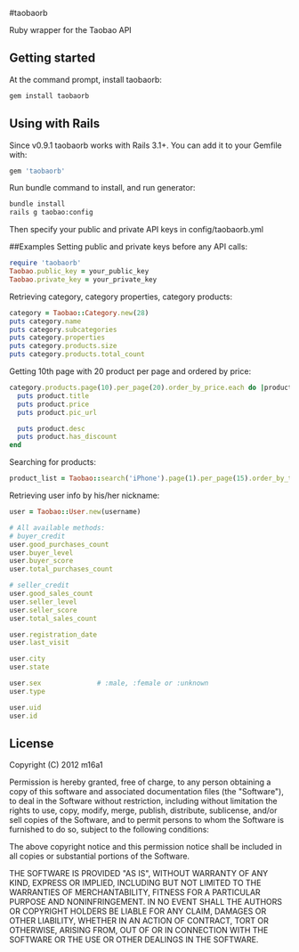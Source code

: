 #taobaorb

Ruby wrapper for the Taobao API

## Getting started
At the command prompt, install taobaorb:
```bash
gem install taobaorb
```

## Using with Rails
Since v0.9.1 taobaorb works with Rails 3.1+.
You can add it to your Gemfile with:
```ruby
gem 'taobaorb'
```
Run bundle command to install, and run generator:
```bash
bundle install
rails g taobao:config
```
Then specify your public and private API keys in config/taobaorb.yml

##Examples
Setting public and private keys before any API calls:
```ruby
require 'taobaorb'
Taobao.public_key = your_public_key
Taobao.private_key = your_private_key
```

Retrieving category, category properties, category products:
```ruby
category = Taobao::Category.new(28)
puts category.name
puts category.subcategories
puts category.properties
puts category.products.size
puts category.products.total_count
```

Getting 10th page with 20 product per page and ordered by price:
```ruby
category.products.page(10).per_page(20).order_by_price.each do |product|
  puts product.title
  puts product.price
  puts product.pic_url

  puts product.desc
  puts product.has_discount
end
```

Searching for products:
```ruby
product_list = Taobao::search('iPhone').page(1).per_page(15).order_by_title
```

Retrieving user info by his/her nickname:
```ruby
user = Taobao::User.new(username)

# All available methods:
# buyer_credit
user.good_purchases_count
user.buyer_level
user.buyer_score
user.total_purchases_count

# seller_credit
user.good_sales_count
user.seller_level
user.seller_score
user.total_sales_count

user.registration_date
user.last_visit

user.city
user.state

user.sex              # :male, :female or :unknown
user.type

user.uid
user.id
```

## License
Copyright (C) 2012 m16a1

Permission is hereby granted, free of charge, to any person obtaining a copy
of this software and associated documentation files (the "Software"), to deal
in the Software without restriction, including without limitation the rights
to use, copy, modify, merge, publish, distribute, sublicense, and/or sell
copies of the Software, and to permit persons to whom the Software is
furnished to do so, subject to the following conditions:

The above copyright notice and this permission notice shall be included in
all copies or substantial portions of the Software.

THE SOFTWARE IS PROVIDED "AS IS", WITHOUT WARRANTY OF ANY KIND, EXPRESS OR
IMPLIED, INCLUDING BUT NOT LIMITED TO THE WARRANTIES OF MERCHANTABILITY,
FITNESS FOR A PARTICULAR PURPOSE AND NONINFRINGEMENT. IN NO EVENT SHALL THE
AUTHORS OR COPYRIGHT HOLDERS BE LIABLE FOR ANY CLAIM, DAMAGES OR OTHER
LIABILITY, WHETHER IN AN ACTION OF CONTRACT, TORT OR OTHERWISE, ARISING FROM,
OUT OF OR IN CONNECTION WITH THE SOFTWARE OR THE USE OR OTHER DEALINGS IN THE
SOFTWARE.